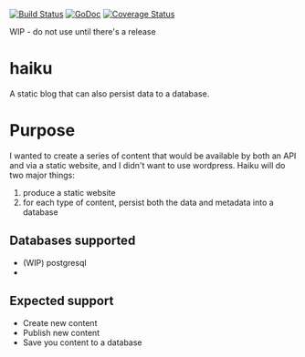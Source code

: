 [![Build Status](https://drone.io/github.com/fblecha/haiku/status.png)](https://drone.io/github.com/fblecha/haiku/latest)
[![GoDoc](https://godoc.org/github.com/fblecha/haiku?status.svg)](https://godoc.org/github.com/fblecha/haiku)
[![Coverage Status](https://coveralls.io/repos/fblecha/haiku/badge.svg?branch=master&service=github)](https://coveralls.io/github/fblecha/haiku?branch=master)


WIP - do not use until there's a release

# haiku
A static blog that can also persist data to a database.

# Purpose

I wanted to create a series of content that would be available by both an API and via a static website, and I didn't want to use wordpress.  Haiku will do two major things:
1. produce a static website
2. for each type of content, persist both the data and metadata into a database

## Databases supported
* (WIP) postgresql
*
## Expected support
- Create new content
- Publish new content
- Save you content to a database
